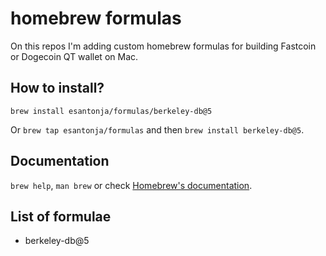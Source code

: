 # homebrew formulas

On this repos I'm adding custom homebrew formulas for building Fastcoin or Dogecoin QT wallet on Mac.
## How to install?

`brew install esantonja/formulas/berkeley-db@5`

Or `brew tap esantonja/formulas` and then `brew install berkeley-db@5`.

## Documentation

`brew help`, `man brew` or check [Homebrew's documentation](https://docs.brew.sh).

## List of formulae

* berkeley-db@5
